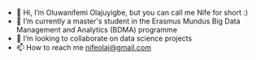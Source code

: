 - 👋 Hi, I’m Oluwanifemi Olajuyigbe, but you can call me Nife for short :)
- 👀 I’m currently a master's student in the Erasmus Mundus Big Data Management and Analytics (BDMA) programme
- 💞️ I’m looking to collaborate on data science projects
- 📫 How to reach me nifeolaj@gmail.com
<!---
nifeolaj/nifeolaj is a ✨ special ✨ repository because its `README.md` (this file) appears on your GitHub profile.
You can click the Preview link to take a look at your changes.
--->
